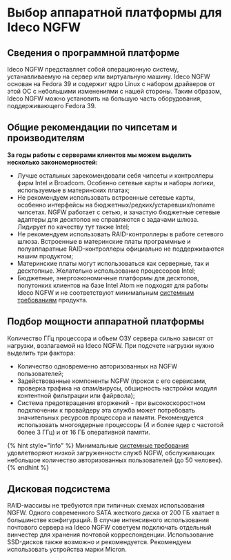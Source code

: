 # Выбор аппаратной платформы для Ideco NGFW

## Сведения о программной платформе

Ideco NGFW представляет собой операционную систему, устанавливаемую на сервер или виртуальную машину. Ideco NGFW основан на Fedora 39 и содержит ядро Linux с набором драйверов от этой ОС с небольшими изменениями с нашей стороны. Таким образом, Ideco NGFW можно установить на большую часть оборудования, поддерживающего Fedora 39.

## Общие рекомендации по чипсетам и производителям

**За годы работы с серверами клиентов мы можем выделить несколько закономерностей:**

* Лучше остальных зарекомендовали себя чипсеты и контроллеры фирм Intel и Broadcom. Особенно сетевые карты и наборы логики, используемые в материнских платах;
* Не рекомендуем использовать встроенные сетевые карты, особенно интерфейсы на бюджетных/редких/устаревших/noname чипсетах. NGFW работает с сетью, и зачастую бюджетные сетевые адаптеры для десктопов не справляются с задачами шлюза. Лидирует по качеству тут также  Intel;
* Не рекомендуем использовать RAID-контроллеры в работе сетевого шлюза. Встроенные в материнские платы программные и полуаппаратные RAID-контроллеры официально не поддерживаются нашим продуктом;
* Материнские платы могут использоваться как серверные, так и десктопные. Желательно использование процессоров Intel;
* Бюджетные, энергоэкономичные платформы для десктопов, полутонких клиентов на базе Intel Atom не подходят для работы Ideco NGFW и не соответствуют минимальным [системным требованиям](/general/data-update-source-ideco-utm.md) продукта.

## Подбор мощности аппаратной платформы

Количество ГГц процессора и объем ОЗУ сервера сильно зависят от нагрузки, возлагаемой на Ideco NGFW. При подсчете нагрузки нужно выделить три фактора:

* Количество одновременно авторизованных на NGFW пользователей;
* Задействованные компоненты NGFW (прокси с его сервисами, проверка трафика на спам/вирусы, обширность настройки модуля контентной фильтрации или файрвола);
* Система предотвращения вторжений - при высокоскоростном подключении к провайдеру эта служба может потребовать значительных ресурсов процессора и памяти. Рекомендуется использовать многоядерные процессоры (4 и более ядер с частотой более 3 ГГц) и от 16 ГБ оперативной памяти.

{% hint style="info" %}
Минимальные [системные требования](/general/data-update-source-ideco-utm.md) удовлетворяют низкой загруженности служб NGFW, обслуживающих небольшое количество авторизованных пользователей (до 50 человек).
{% endhint %}

## Дисковая подсистема

RAID-массивы не требуются при типичных схемах использования NGFW. Одного современного SATA жесткого диска от 200 ГБ хватает в большинстве конфигураций. В случае интенсивного использования почтового сервера на Ideco NGFW советуем подключать отдельный винчестер для хранения почтовой корреспонденции. Использование SSD-дисков также возможно и рекомендуется. Рекомендуем использовать устройства марки Micron.
